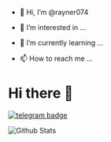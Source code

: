 - 👋 Hi, I’m @rayner074
- 👀 I’m interested in ...
- 🌱 I’m currently learning ...

- 📫 How to reach me ...

<!---
rayner074/rayner074 is a ✨ special ✨ repository because its `README.md` (this file) appears on your GitHub profile.
You can click the Preview link to take a look at your changes.
--->
# Hi there 👋
[![telegram badge](https://img.shields.io/badge/Albert-Einstein-30302f?style=flat&logo=telegram)](https://t.me/rayner74)

<!-- ![Hits](https://hits.seeyoufarm.com/api/count/incr/badge.svg?url=https://github.com/rayner074/)

 - 🛩 Instrested in Coding but don't know anything😁
- 📚 Still Studiying..😄
- ⚡ fact: I am ultra Noob😌
- 📫 How to reach me: Telegram - [@rayner74](https://telegram.me/AlbertEinstein_TG)-->

![Github Stats](https://github-readme-stats.vercel.app/api?username=AlbertEinsteinTG&show_icons=true&include_all_commits=true&cache_seconds=86400&theme=radica)
